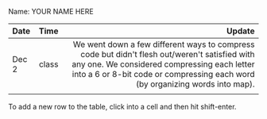 Name: YOUR NAME HERE

| Date   | Time  |                                                                                                                                                                                                                        Update |
|:-------|:-----:|------------------------------------------------------------------------------------------------------------------------------------------------------------------------------------------------------------------------------:|
| Dec 2  | class | We went down a few different ways to compress code but didn't flesh out/weren't satisfied with any one. We considered compressing each letter into a 6 or 8-bit code or compressing each word (by organizing words into map). |
|        |       |                                                                                                                                                                                                                               |


To add a new row to the table, click into a cell and then hit shift-enter.